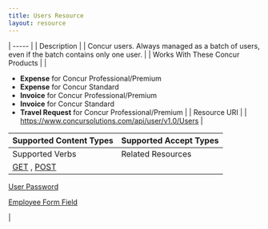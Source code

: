 ```yaml
---
title: Users Resource 
layout: resource
---
```






| ----- |
|  Description |
|  Concur users. Always managed as a batch of users, even if the batch contains only one user. |
|  Works With These Concur Products |
|

* **Expense** for Concur Professional/Premium
* **Expense** for Concur Standard
* **Invoice** for Concur Professional/Premium
* **Invoice** for Concur Standard
* **Travel Request** for Concur Professional/Premium
 |
|  Resource URI |
|  https://www.concursolutions.com/api/user/v1.0/Users |

| Supported Content Types | Supported Accept Types |
| ----------------------- | ---------------------- |
| Supported Verbs         | Related Resources      |
| [GET][1] , [POST][2]    |

[User Password][3]

[Employee Form Field][4]

 |

  


[1]: https://developer.concur.com/users/users-resource/user-resource-get
[2]: https://developer.concur.com/users/users-resource/user-resource-post
[3]: https://developer.concur.com/users/user-password-resource
[4]: https://developer.concur.com/users/employee-form-field-resource
